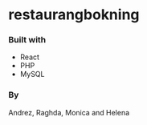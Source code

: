 # restaurangbokning

### Built with
* React
* PHP
* MySQL

### By
Andrez, Raghda, Monica and Helena
